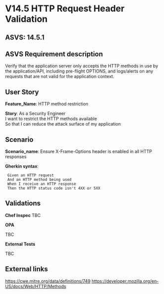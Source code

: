 # V14.5 HTTP Request Header Validation

## ASVS: 14.5.1

## ASVS Requirement description

Verify that the application server only accepts the HTTP methods in use by the application/API, including pre-flight OPTIONS, and logs/alerts on any requests that are not valid for the application context.

## User Story

**Feature_Name**: HTTP method restriction

**Story**:
As a Security Engineer\
I want to restrict the HTTP methods available\
So that I can reduce the attack surface of my application

## Scenario

**Scenario_name**: Ensure X-Frame-Options header is enabled in all HTTP responses

**Gherkin syntax**:

```gherkin
 Given an HTTP request
 And an HTTP method being used
 When I receive an HTTP response
 Then the HTTP status code isn't 4XX or 5XX
```

## Validations

**Chef Inspec**
TBC

**OPA**

TBC

**External Tests**

TBC

## External links

<https://cwe.mitre.org/data/definitions/749>
<https://developer.mozilla.org/en-US/docs/Web/HTTP/Methods>
